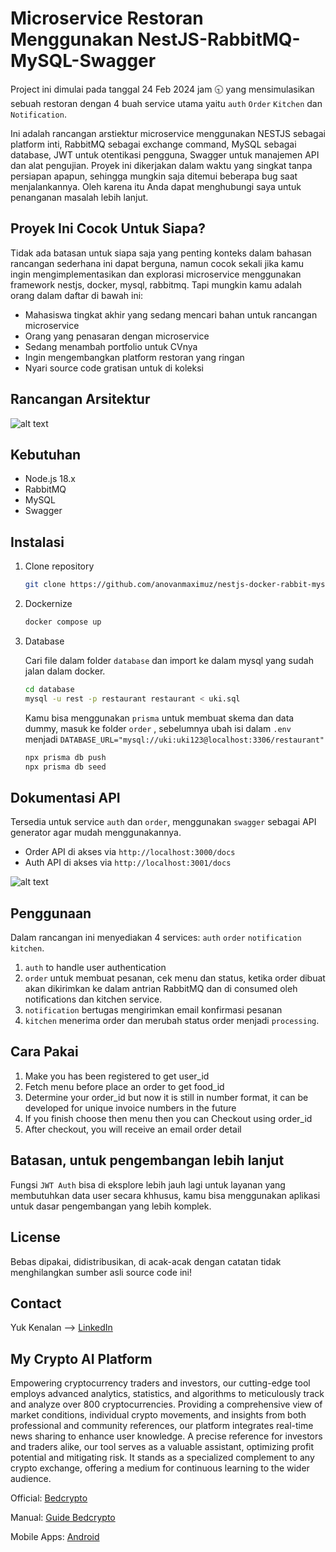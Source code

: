 # Microservice Restoran Menggunakan NestJS-RabbitMQ-MySQL-Swagger

Project ini dimulai pada tanggal 24 Feb 2024 jam 🕤 yang mensimulasikan sebuah restoran dengan 4 buah service utama yaitu `auth` `Order` `Kitchen` dan `Notification`.

Ini adalah rancangan arstiektur microservice menggunakan NESTJS sebagai platform inti, RabbitMQ sebagai exchange command, MySQL sebagai database, JWT untuk otentikasi pengguna, Swagger untuk manajemen API dan alat pengujian. Proyek ini dikerjakan dalam waktu yang singkat tanpa persiapan apapun, sehingga mungkin saja ditemui beberapa bug saat menjalankannya. Oleh karena itu Anda dapat menghubungi saya untuk penanganan masalah lebih lanjut.

## Proyek Ini Cocok Untuk Siapa?
Tidak ada batasan untuk siapa saja yang penting konteks dalam bahasan rancangan sederhana ini dapat berguna, namun cocok sekali jika kamu ingin mengimplementasikan dan explorasi microservice menggunakan framework nestjs, docker, mysql, rabbitmq. Tapi mungkin kamu adalah orang dalam daftar di bawah ini:
- Mahasiswa tingkat akhir yang sedang mencari bahan untuk rancangan microservice
- Orang yang penasaran dengan microservice
- Sedang menambah portfolio untuk CVnya
- Ingin mengembangkan platform restoran yang ringan
- Nyari source code gratisan untuk di koleksi

## Rancangan Arsitektur

![alt text](https://github.com/anovanmaximuz/uki/blob/master/img/restoran.png?raw=true)

## Kebutuhan

- Node.js 18.x
- RabbitMQ
- MySQL
- Swagger

## Instalasi

1. Clone repository

   ```sh
   git clone https://github.com/anovanmaximuz/nestjs-docker-rabbit-mysql .
   ```

2. Dockernize
   ```sh
   docker compose up
   ```

3. Database

   Cari file dalam folder `database` dan import ke dalam mysql yang sudah jalan dalam docker.
   ``` sh
   cd database
   mysql -u rest -p restaurant restaurant < uki.sql
   ```
   Kamu bisa menggunakan `prisma` untuk membuat skema dan data dummy, masuk ke folder `order` , sebelumnya ubah isi dalam `.env` menjadi `DATABASE_URL="mysql://uki:uki123@localhost:3306/restaurant"`
   ```sh
   npx prisma db push
   npx prisma db seed
   ```
## Dokumentasi API
Tersedia untuk service `auth` dan `order`, menggunakan `swagger` sebagai API generator agar mudah menggunakannya.
- Order API di akses via `http://localhost:3000/docs`
- Auth API di akses via `http://localhost:3001/docs`

![alt text](https://github.com/anovanmaximuz/nestjs-docker-rabbit-mysql/blob/master/img/swagger.png?raw=true)
 

## Penggunaan

Dalam rancangan ini menyediakan 4 services: `auth` `order` `notification` `kitchen`.
1. `auth` to handle user authentication
2. `order` untuk membuat pesanan, cek menu dan status, ketika order dibuat akan dikirimkan ke dalam antrian RabbitMQ dan di consumed oleh notifications dan kitchen service.
3. `notification` bertugas mengirimkan email konfirmasi pesanan
4. `kitchen` menerima order dan merubah status order menjadi `processing`. 

## Cara Pakai
1. Make you has been registered to get user_id
2. Fetch menu before place an order to get food_id
3. Determine your order_id but now it is still in number format, it can be developed for unique invoice numbers in the future
4. If you finish choose then menu then you can Checkout using order_id
5. After checkout, you will receive an email order detail

## Batasan,  untuk pengembangan lebih lanjut

Fungsi `JWT Auth` bisa di eksplore lebih jauh lagi untuk layanan yang membutuhkan data user secara khhusus, kamu bisa menggunakan aplikasi untuk dasar pengembangan yang lebih komplek.

## License

Bebas dipakai, didistribusikan, di acak-acak dengan catatan tidak menghilangkan sumber asli source code ini!

<!-- CONTACT -->

## Contact

Yuk Kenalan --> [LinkedIn](https://www.linkedin.com/in/anovan/)

## My Crypto AI Platform
Empowering cryptocurrency traders and investors, our cutting-edge tool employs advanced analytics, statistics, and algorithms to meticulously track and analyze over 800 cryptocurrencies. Providing a comprehensive view of market conditions, individual crypto movements, and insights from both professional and community references, our platform integrates real-time news sharing to enhance user knowledge. A precise reference for investors and traders alike, our tool serves as a valuable assistant, optimizing profit potential and mitigating risk. It stands as a specialized complement to any crypto exchange, offering a medium for continuous learning to the wider audience.

Official: [Bedcrypto](https://bedcrypto.com/)

Manual: [Guide Bedcrypto](https://guide.bedcrypto.com/)

Mobile Apps: [Android](https://play.google.com/store/apps/details?id=com.planet.signal)

